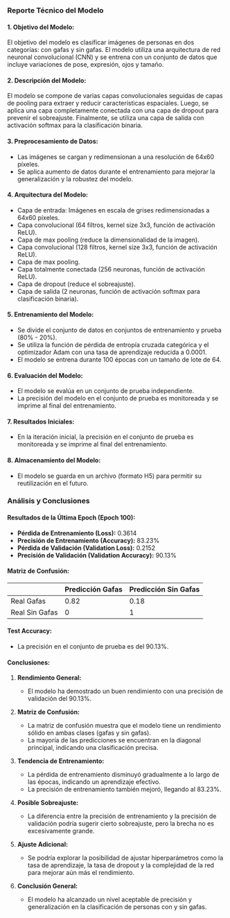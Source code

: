 ### Reporte Técnico del Modelo

#### 1. Objetivo del Modelo:

El objetivo del modelo es clasificar imágenes de personas en dos categorías: con gafas y sin gafas. El modelo utiliza una arquitectura de red neuronal convolucional (CNN) y se entrena con un conjunto de datos que incluye variaciones de pose, expresión, ojos y tamaño.

#### 2. Descripción del Modelo:

El modelo se compone de varias capas convolucionales seguidas de capas de pooling para extraer y reducir características espaciales. Luego, se aplica una capa completamente conectada con una capa de dropout para prevenir el sobreajuste. Finalmente, se utiliza una capa de salida con activación softmax para la clasificación binaria.

#### 3. Preprocesamiento de Datos:

- Las imágenes se cargan y redimensionan a una resolución de 64x60 píxeles.
- Se aplica aumento de datos durante el entrenamiento para mejorar la generalización y la robustez del modelo.

#### 4. Arquitectura del Modelo:

- Capa de entrada: Imágenes en escala de grises redimensionadas a 64x60 píxeles.
- Capa convolucional (64 filtros, kernel size 3x3, función de activación ReLU).
- Capa de max pooling (reduce la dimensionalidad de la imagen).
- Capa convolucional (128 filtros, kernel size 3x3, función de activación ReLU).
- Capa de max pooling.
- Capa totalmente conectada (256 neuronas, función de activación ReLU).
- Capa de dropout (reduce el sobreajuste).
- Capa de salida (2 neuronas, función de activación softmax para clasificación binaria).

#### 5. Entrenamiento del Modelo:

- Se divide el conjunto de datos en conjuntos de entrenamiento y prueba (80% - 20%).
- Se utiliza la función de pérdida de entropía cruzada categórica y el optimizador Adam con una tasa de aprendizaje reducida a 0.0001.
- El modelo se entrena durante 100 épocas con un tamaño de lote de 64.

#### 6. Evaluación del Modelo:

- El modelo se evalúa en un conjunto de prueba independiente.
- La precisión del modelo en el conjunto de prueba es monitoreada y se imprime al final del entrenamiento.

#### 7. Resultados Iniciales:

- En la iteración inicial, la precisión en el conjunto de prueba es monitoreada y se imprime al final del entrenamiento.

#### 8. Almacenamiento del Modelo:

- El modelo se guarda en un archivo (formato H5) para permitir su reutilización en el futuro.


### Análisis y Conclusiones

#### Resultados de la Última Epoch (Epoch 100):

- **Pérdida de Entrenamiento (Loss):** 0.3614
- **Precisión de Entrenamiento (Accuracy):** 83.23%
- **Pérdida de Validación (Validation Loss):** 0.2152
- **Precisión de Validación (Validation Accuracy):** 90.13%

#### Matriz de Confusión:

|               | Predicción Gafas | Predicción Sin Gafas |
|---------------|------------------|----------------------|
| Real Gafas    |       0.82       |         0.18         |
| Real Sin Gafas|        0         |           1          |



#### Test Accuracy:

- La precisión en el conjunto de prueba es del 90.13%.

#### Conclusiones:

1. **Rendimiento General:**
   - El modelo ha demostrado un buen rendimiento con una precisión de validación del 90.13%.

2. **Matriz de Confusión:**
   - La matriz de confusión muestra que el modelo tiene un rendimiento sólido en ambas clases (gafas y sin gafas).
   - La mayoría de las predicciones se encuentran en la diagonal principal, indicando una clasificación precisa.

3. **Tendencia de Entrenamiento:**
   - La pérdida de entrenamiento disminuyó gradualmente a lo largo de las épocas, indicando un aprendizaje efectivo.
   - La precisión de entrenamiento también mejoró, llegando al 83.23%.

4. **Posible Sobreajuste:**
   - La diferencia entre la precisión de entrenamiento y la precisión de validación podría sugerir cierto sobreajuste, pero la brecha no es excesivamente grande.

5. **Ajuste Adicional:**
   - Se podría explorar la posibilidad de ajustar hiperparámetros como la tasa de aprendizaje, la tasa de dropout y la complejidad de la red para mejorar aún más el rendimiento.

6. **Conclusión General:**
   - El modelo ha alcanzado un nivel aceptable de precisión y generalización en la clasificación de personas con y sin gafas.
